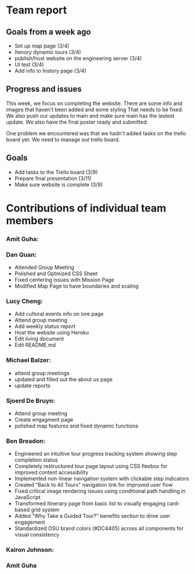 # Team report
 
 ## Goals from a week ago 
 - Set up map page (3/4)
 - Itenory dynamic tours (3/4)
 - publish/host website on the engineering server (3/4)
 - UI test (3/4)
 - Add info to history page (3/4)
 
 ## Progress and issues
 This week, we focus on completing the website. There are some info and images that haven't been added and some styling 
 That needs to be fixed. We also push our updates to main and make sure main has the lastest update. We also have the final poster ready 
 and submitted. 
 
 One problem we encountered was that we hadn't added tasks on the trello board yet. We need to manage out trello board. 
 
 
 ## Goals
 - Add tasks to the Trello board (3/9)
 - Prepare final presentation (3/11)
 - Make sure website is complete (3/9)
 
 
 # Contributions of individual team members
 
 ### Amit Guha:
 
 ### Dan Quan:
 - Attended Group Meeting
 - Polished and Optmized CSS Sheet
 - Fixed centering issues with Mission Page
 - Modified Map Page to have boundaries and scaling
 
 ### Lucy Cheng:
 - Add cultural events info on lore page
 - Attend group meeting
 - Add weekly status report
 - Host the website using Heroku
 - Edit living document
 - Edit README.md
 
 
 ### Michael Balzer:
 
 - attend group meetings
 - updated and filled out the about us page
 - update reports
 
 ### Sjoerd De Bruyn:
  - Attend group meeting
  - Create engagment page
  - polished map features and fixed dynamic functions
 
 
 ### Ben Breadon:
- Engineered an intuitive tour progress tracking system showing step completion status
- Completely restructured tour page layout using CSS flexbox for improved content accessibility
- Implemented non-linear navigation system with clickable step indicators
- Created "Back to All Tours" navigation link for improved user flow
- Fixed critical image rendering issues using conditional path handling in JavaScript
- Transformed itinerary page from basic list to visually engaging card-based grid system
- Added "Why Take a Guided Tour?" benefits section to drive user engagement
- Standardized OSU brand colors (#DC4405) across all components for visual consistency

### Kairon Johnson:
 
### Amit Guha
